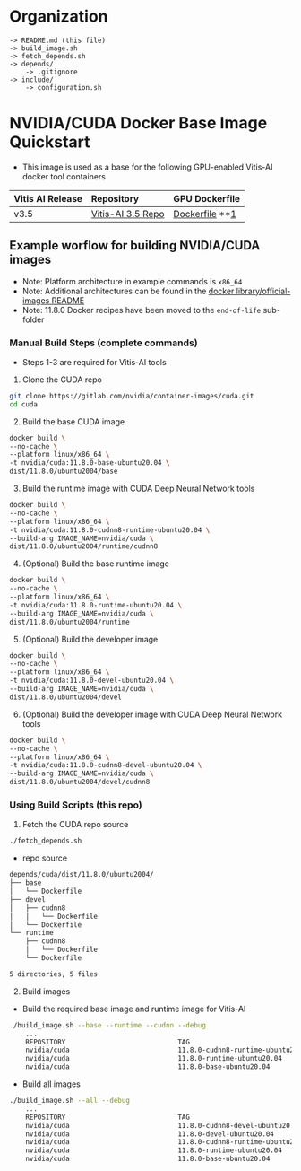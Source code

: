 [//]: # (Readme.md - NVIDIA/CUDA:11.8.0-CUDNN8-RUNTIME-UBUNTU20.04 Docker Image)

# Organization
```
-> README.md (this file)
-> build_image.sh
-> fetch_depends.sh
-> depends/
	-> .gitignore
-> include/
	-> configuration.sh
```

# NVIDIA/CUDA Docker Base Image Quickstart
- This image is used as a base for the following GPU-enabled Vitis-AI docker tool containers

| Vitis AI Release | Repository                    | GPU Dockerfile         |
|:-----------------|:------------------------------|:-----------------------|
| v3.5             | [Vitis-AI 3.5 Repo][vai35]    | [Dockerfile][vai35df] **[1][vai35dftf]  |

[vai35]: https://github.com/Xilinx/Vitis-AI/tree/3.5

[vai35df]: https://github.com/Xilinx/Vitis-AI/blob/7a0d5a695027b0dc1494c7299918959608c3fab2/docker/dockerfiles/ubuntu-vai/vitis-ai-cpu.Dockerfile#L4
[vai35dfpt]: https://github.com/Xilinx/Vitis-AI/blob/7a0d5a695027b0dc1494c7299918959608c3fab2/docker/docker_build.sh#L70
[vai35dftf]: https://github.com/Xilinx/Vitis-AI/blob/7a0d5a695027b0dc1494c7299918959608c3fab2/docker/docker_build.sh#L72

## Example worflow for building NVIDIA/CUDA images
- Note: Platform architecture in example commands is ```x86_64```
- Note: Additional architectures can be found in the [docker library/official-images README](https://github.com/docker-library/official-images#architectures-other-than-amd64)
- Note: 11.8.0 Docker recipes have been moved to the ```end-of-life``` sub-folder

### Manual Build Steps (complete commands)
- Steps 1-3 are required for Vitis-AI tools 
1. Clone the CUDA repo
```bash
git clone https://gitlab.com/nvidia/container-images/cuda.git
cd cuda
```

2. Build the base CUDA image
```bash
docker build \
--no-cache \
--platform linux/x86_64 \
-t nvidia/cuda:11.8.0-base-ubuntu20.04 \
dist/11.8.0/ubuntu2004/base
```

3. Build the runtime image with CUDA Deep Neural Network tools
```bash
docker build \
--no-cache \
--platform linux/x86_64 \
-t nvidia/cuda:11.8.0-cudnn8-runtime-ubuntu20.04 \
--build-arg IMAGE_NAME=nvidia/cuda \
dist/11.8.0/ubuntu2004/runtime/cudnn8
```

4. (Optional) Build the base runtime image
```bash
docker build \
--no-cache \
--platform linux/x86_64 \
-t nvidia/cuda:11.8.0-runtime-ubuntu20.04 \
--build-arg IMAGE_NAME=nvidia/cuda \
dist/11.8.0/ubuntu2004/runtime
```

5. (Optional) Build the developer image
```bash
docker build \
--no-cache \
--platform linux/x86_64 \
-t nvidia/cuda:11.8.0-devel-ubuntu20.04 \
--build-arg IMAGE_NAME=nvidia/cuda \
dist/11.8.0/ubuntu2004/devel
```

6. (Optional) Build the developer image with CUDA Deep Neural Network tools
```bash
docker build \
--no-cache \
--platform linux/x86_64 \
-t nvidia/cuda:11.8.0-cudnn8-devel-ubuntu20.04 \
--build-arg IMAGE_NAME=nvidia/cuda \
dist/11.8.0/ubuntu2004/devel/cudnn8
```

### Using Build Scripts (this repo)

1. Fetch the CUDA repo source

```bash
./fetch_depends.sh
```

- repo source
```bash
depends/cuda/dist/11.8.0/ubuntu2004/
├── base
│   └── Dockerfile
├── devel
│   ├── cudnn8
│   │   └── Dockerfile
│   └── Dockerfile
└── runtime
    ├── cudnn8
    │   └── Dockerfile
    └── Dockerfile

5 directories, 5 files
```

2. Build images
- Build the required base image and runtime image for Vitis-AI
```bash
./build_image.sh --base --runtime --cudnn --debug
    ...
    REPOSITORY                            TAG                                 IMAGE ID       CREATED         SIZE
    nvidia/cuda                           11.8.0-cudnn8-runtime-ubuntu20.04   8bb23d71f432   11 minutes ago      3.8GB
    nvidia/cuda                           11.8.0-runtime-ubuntu20.04          0af5a4b95187   12 minutes ago      2.66GB
    nvidia/cuda                           11.8.0-base-ubuntu20.04             3af5fa6ebcef   13 minutes ago      242MB
```

- Build all images
```bash
./build_image.sh --all --debug
    ...
    REPOSITORY                            TAG                                 IMAGE ID       CREATED          SIZE
    nvidia/cuda                           11.8.0-cudnn8-devel-ubuntu20.04     2ddf69efaa7d   7 minutes ago       9.83GB
    nvidia/cuda                           11.8.0-devel-ubuntu20.04            9fdc0b57a360   9 minutes ago       7.37GB
    nvidia/cuda                           11.8.0-cudnn8-runtime-ubuntu20.04   8bb23d71f432   11 minutes ago      3.8GB
    nvidia/cuda                           11.8.0-runtime-ubuntu20.04          0af5a4b95187   12 minutes ago      2.66GB
    nvidia/cuda                           11.8.0-base-ubuntu20.04             3af5fa6ebcef   13 minutes ago      242MB
```
